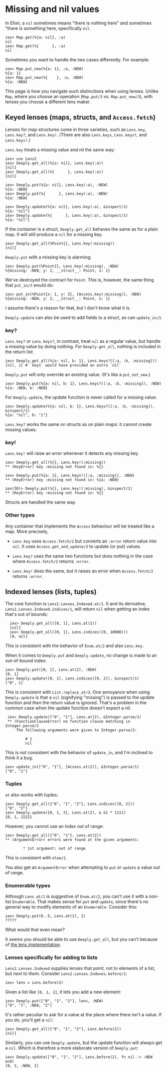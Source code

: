 # Missing and nil values

In Elixir, a `nil` sometimes means "there is nothing here" and
sometimes "there is something here, specifically `nil`.

    iex> Map.get(%{a: nil}, :a)
    nil
    iex> Map.get(%{      }, :a)
    nil

Sometimes you want to handle the two cases differently. For example:

    iex> Map.put_new(%{a: 1}, :a, :NEW)
    %{a: 1}
    iex> Map.put_new(%{    }, :a, :NEW)
    %{a: :NEW}

This page is how you navigate such distinctions when using lenses. Unlike
`Map`, where you choose an operation (`Map.put/3`
vs. `Map.put_new/3`), with lenses you choose a different lens maker.

## Keyed lenses (maps, structs, and `Access.fetch`)

Lenses for map structures come in three varieties, such as `Lens.key`,
`Lens.key?`, and `Lens.key!`. (There are also `Lens.keys`, `Lens.keys?`, and `Lens.keys!`.)

`Lens.key` treats a missing value and nil the same way:

    iex> use Lens2
    iex> Deeply.get_all(%{a: nil}, Lens.key(:a))
    [nil]
    iex> Deeply.get_all(%{      }, Lens.key(:a))
    [nil]

    iex> Deeply.put(%{a: nil}, Lens.key(:a), :NEW)
    %{a: :NEW}
    iex> Deeply.put(%{      }, Lens.key(:a), :NEW)
    %{a: :NEW}
    
    iex> Deeply.update(%{a: nil}, Lens.key(:a), &inspect/1)
    %{a: "nil"}
    iex> Deeply.update(%{      }, Lens.key(:a), &inspect/1)
    %{a: "nil"}
    
If the container is a struct, `Deeply.get_all` behaves the same as for
a plain map. It will still produce a `nil` for a missing key.

    iex> Deeply.get_all(%Point{}, Lens.key(:missing))
    [nil]
    
`Deeply.put` with a missing key is alarming:

    iex> Deeply.put(%Point{}, Lens.key(:missing), :NEW)
    %{missing: :NEW, y: 2, __struct__: Point, x: 1}
    
We've destroyed the contract for `Point`. This is, however, the same thing that `put_in/3` would do:

    iex> put_in(%Point{x: 1, y: 2}, [Access.key(:missing)], :NEW)
    %{missing: :NEW, y: 2, __struct__: Point, x: 1}
    
I assume there's a reason for that, but I don't know what it is.

`Deeply.update` can also be used to add fields to a struct, as can `update_in/3`.

    
### key?

`Lens.key?` or `Lens.keys?`, in contrast, treat `nil` as a regular value, but handle
a missing value by doing nothing. For `Deeply.get_all`, nothing is
included in the return list:

    iex> Deeply.get_all(%{a: nil, b: 1}, Lens.keys?([:a, :b, :missing]))
    [nil, 1] # `keys` would have provided an extra `nil`
    
`Deeply.put` will only override an existing value. (It's like a `put_not_new`.)

    iex> Deeply.put(%{a: nil, b: 1}, Lens.keys?([:a, :b, :missing]), :NEW)
    %{a: :NEW, b: :NEW}
    
For `Deeply.update`, the update function is never called for a missing value.

    iex> Deeply.update(%{a: nil, b: 1}, Lens.keys?([:a, :b, :missing]), &inspect/1)
    %{a: "nil", b: "1"}

`Lens.key?` works the same on structs as on plain maps: it cannot create missing values.

### key!
    
`Lens.key!` will raise an error whenever it detects any missing key.

    iex> Deeply.get_all(%{}, Lens.key!(:missing))
    ** (KeyError) key :missing not found in: %{}

    iex> Deeply.put(%{a: 1}, Lens.keys!([:a, :missing]), :NEW)
    ** (KeyError) key :missing not found in: %{a: :NEW}

    iex(30)> Deeply.put(%{}, Lens.key!(:missing), &inspect/1)
    ** (KeyError) key :missing not found in: %{}

Structs are handled the same way.

### Other types

Any container that implements the `Access` behaviour will be treated like a map.
More precisely, 

* `Lens.key` uses `Access.fetch/2` but converts an `:error` return
  value into `nil`. It uses `Access.get_and_update/3` to update (or
  put) values.
  
* `Lens.key?` uses the same two functions but does nothing in the case
  where `Access.fetch/2` returns `:error`.
  
* `Lens.key!` does the same, but it raises an error when
  `Access.fetch/2` returns `:error`.


## Indexed lenses (lists, tuples)

The core function is `Lens2.Lenses.Indexed.at/1`. It and its
derivative, `Lens2.Lenses.Indexed.indices/1`, will return `nil` when getting an
index that's out of bounds:

      iex> Deeply.get_all([0, 1], Lens.at(2))
      [nil]
      iex> Deeply.get_all([0, 1], Lens.indices([0, 10000]))
      [0, nil]
      
This is consistent with the behavior of `Enum.at/2` and also `Lens.key`.

When it comes to `Deeply.put` and `Deeply.update`, no change is made to an out-of-bound index:

    iex> Deeply.put([0, 1], Lens.at(2), :NEW)
    [0, 1]
    iex> Deeply.update([0, 1], Lens.indices([0, 2]), &inspect/1)
    ["0", 1]
    
This is consistent with `List.replace_at/3`. One annoyance when using
`Deeply.update` is that a `nil` (signifying "missing") is passed to the
update function and *then* the return value is ignored. That's a
problem in the common case when the update function doesn't expect a nil:

     iex> Deeply.update(["0", "1"], Lens.at(2), &Integer.parse/1)
     ** (FunctionClauseError) no function clause matching in Integer.parse/2
         The following arguments were given to Integer.parse/2:
        
             # 1
             nil
    

This is *not* consistent with the behavior of `update_in`, and I'm inclined to think it a bug. 

    iex> update_in(["0", "1"], [Access.at(2)], &Integer.parse/1)
    ["0", "1"]

### Tuples

`at` also works with tuples:

    iex> Deeply.get_all({"0", "1", "2"}, Lens.indices([0, 2]))
    ["0", "2"]
    iex> Deeply.update({0, 1, 2}, Lens.at(2), & &1 * 1111)
    {0, 1, 2222}

However, you cannot use an index out of range:

    iex> Deeply.get_all({"0", "1"}, Lens.at(2))
    ** (ArgumentError) errors were found at the given arguments:

            * 1st argument: out of range

This is consistent with `elem/2`.

You also get an `ArgumentError` when attempting to `put` or `update` a value out of range.

### Enumerable types

Although `Lens.at/1` is suggestive of `Enum.at/2`, you can't use it
with a non-list `Enumerable`. That makes sense for `put` and
`update`, since there's no general way to modify elements of an
`Enumerable`. Consider this:

    iex> Deeply.put(0..5, Lens.at(1), 2)
    ?????
    
What would that even mean?

It seems you should be able to use `Deeply.get_all`, but you can't
because of
[the lens implementation](implementation04-get_and_update.html).


### Lenses specifically for adding to lists

`Lens2.Lenses.Indexed` supplies lenses that point, not to elements of a list,
but *next to them*. Consider `Lens2.Lenses.Indexes.before/1`:

    iex> lens = Lens.before(2)
    
Given a list like `[0, 1, 2]`, it lets you add a new element:

    iex> Deeply.put(["0", "1", "2"], lens, :NEW)
    ["0", "1", :NEW, "2"]

It's rather peculiar to ask for a value at the place where there isn't
a value. If you do, you'll get a `nil`:

    iex> Deeply.get_all(["0", "1", "2"], Lens.before(2))
    [nil]
    
Similarly, you can use `Deeply.update`, but the update function will
always get a `nil`. Which is therefore a more elaborate version of
`Deeply.put`:

    iex> Deeply.update(["0", "1", "2"], Lens.before(2), fn nil -> :NEW end)
    [0, 1, :NEW, 2]

